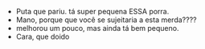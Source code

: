 - Puta que pariu. tá super pequena ESSA porra.
- Mano, porque que você se sujeitaria a esta merda????
- melhorou um pouco, mas ainda tá bem pequeno.
- Cara, que doido